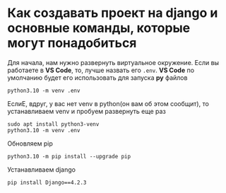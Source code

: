 # Как создавать проект на django и основные команды, которые могут понадобиться


Для начала, нам нужно развернуть виртуальное окружение. Если вы работаете в **VS Code**, то, лучше назвать его `.env`. **VS Code** по умолчанию будет его использовать для запуска **py** файлов
```
python3.10 -m venv .env
```

ЕслиЕ, вдруг, у вас нет venv в python(он вам об этом сообщит), то устанавливаем venv и пробуем развернуть еще раз
```
sudo apt install python3-venv
python3.10 -m venv .env
```

Обновляем pip
```
python3.10 -m pip install --upgrade pip
```

Устанавливаем django
```
pip install Django==4.2.3
```


